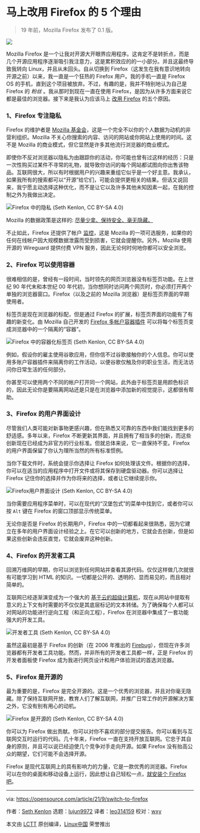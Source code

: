 [#]: subject: "5 reasons to switch to Firefox right now"
[#]: via: "https://opensource.com/article/21/9/switch-to-firefox"
[#]: author: "Seth Kenlon https://opensource.com/users/seth"
[#]: collector: "lujun9972"
[#]: translator: "leo314159"
[#]: reviewer: "wxy"
[#]: publisher: " "
[#]: url: " "

马上改用 Firefox 的 5 个理由
======

> 19 年前，Mozilla Firefox 发布了 0.1 版。

![](https://img.linux.net.cn/data/attachment/album/202112/23/163609yryosyby5s8o7uss.jpg)

Mozilla Firefox 是一个让我对开源大开眼界应用程序。这肯定不是转折点，而是几个开源应用程序逐渐吸引我注意力，这是累积效应的的一小部分。并且这最终导致我转向 Linux，并且从未回头。自从切换到 Firefox（这发生在我有意识地转向开源之前）以来，我一直是一个狂热的 Firefox 用户。我的手机一直是 Firefox OS 的手机，直到这个项目被放弃。不过，有趣的是，我并不特别地认为自己是 Firefox 的 _粉丝_ 。我从那时到现在一直在使用 Firefox，是因为从许多方面来说它都是最佳的浏览器。接下来是我认为应该马上 [改用 Firefox][2] 的五个原因。

### 1、Firefox 专注隐私

Firefox 的维护者是 [Mozilla 基金会][3]，这是一个完全不以你的个人数据为动机的非营利组织。Mozilla 不关心你搜索的内容、访问的网站或你网站上使用的时间。这不是 Mozilla 的商业模式，但它显然是许多其他流行浏览器的商业模式。

即使你不反对浏览器以隐私为由跟踪你的活动，你可能也曾有过这样的经历：只是一次性购买过某件不寻常的礼物，就导致你访问的每个网站都试图向你出售该物品。互联网很大，所以有时根据用户的兴趣来重组它似乎是一个好主意。我承认，如果我所有的搜索都可以“开源”给它们，可能会提供更相关的结果。但话又说回来，我宁愿主动选择这种优化，而不是让它以及许多其他未知因素一起，在我的控制之外为我做出决定。

![Firefox 中的隐私 (Seth Kenlon, CC BY-SA 4.0) ][4]

Mozilla 的数据政策是这样的: [尽量少拿、保持安全、毫无隐藏。][5]

不止如此，Firefox 还提供了帐户 [监控][6]，这是 Mozilla 的一项可选服务，如果你的任何在线帐户因大规模数据泄露而受到损害，它就会提醒你。另外，Mozilla 使用开源的 Wireguard 提供付费 VPN 服务，因此无论何时何地你都可以安全浏览。

### 2、Firefox 可以使用容器

很难相信的是，曾经有一段时间，当时领先的网页浏览器没有标签页功能。在上世纪 90 年代末和本世纪 00 年代初，当你想同时访问两个网页时，你必须打开两个单独的浏览器窗口。Firefox（以及之前的 Mozilla 浏览器）是标签页界面的早期使用者。

标签页是现在浏览器的标配，但是通过 Firefox 的扩展，标签页界面的功能有了有趣的新变化。由 Mozilla 自己开发的 [Firefox 多帐户容器插件][7] 可以将每个标签页变成浏览器中的一个隔离的“容器”。

![Firefox 中的容器化标签页 (Seth Kenlon, CC BY-SA 4.0)][8]

例如，假设你的雇主使用谷歌应用，但你信不过谷歌接触你的个人信息。你可以使用多账户容器插件来隔离你的工作活动，以便谷歌仅触及你的职业生活，而无法访问你日常生活的任何部分。

你甚至可以使用两个不同的帐户打开同一个网站，此外由于标签页是用颜色标识的，因此无论你是要隔离网站还是只是在浏览器中添加新的视觉提示，这都很有帮助。

### 3、Firefox 的用户界面设计

尽管我们人类可能对新事物更感兴趣，但在熟悉又可靠的东西中我们能找到更多的舒适感。多年以来，Firefox 不断更新其界面，并且拥有了相当多的创新，而这些创新现在已经成为非官方的行业标准。但就总体来说，它一直保持不变。Firefox 的用户界面保留了你认为理所当然的所有标准惯例。

当你下载文件时，系统会提示你选择让 Firefox 如何处理该文件。根据你的选择，你可以在适当的应用程序中打开文件或将其保存到硬盘驱动器。你可以选择让 Firefox 记住你的选择并作为你将来的选择，或者让它继续提示你。

![Firefox用户界面设计 (Seth Kenlon, CC BY-SA 4.0)][9]

当你需要应用程序菜单时，可以在现代的“汉堡包式”的菜单中找到它，或者你可以按 `Alt` 键在 Firefox 的窗口顶部显示传统菜单。

无论你是否是 Firefox 的长期用户，Firefox 中的一切都看起来很熟悉，因为它建立在多年的用户界面设计经验之上。在它可以创新的地方，它就会去创新，但是如果这些创新会违反直觉，它就会废弃这种创新。

### 4、Firefox 的开发者工具

回溯万维网的早期，你可以浏览到任何网站并查看其源代码。仅仅这样做几次就很有可能学习到 HTML 的知识。一切都是公开的、透明的、显而易见的，而且相对简单的。

互联网已经逐渐演变成为一个强大的 [基于云的超级计算机][10]，现在从网站中提取有意义的上下文有时需要的不仅仅是其底层标记的文本转储。为了确保每个人都可以对网站的功能进行逆向工程（和正向工程），Firefox 在浏览器中集成了一套功能强大的开发工具。

![开发者工具 (Seth Kenlon, CC BY-SA 4.0) ][11]

虽然这最初是基于 Firefox 的创新（在 2006 年推出的 [Firebug][12]），但现在许多浏览器都有开发者工具功能。然而，并非所有的开发者工具都一样，正是 Firefox 的开发者面板使 Firefox 成为我进行网页设计和用户体验测试的首选浏览器。

### 5、Firefox 是开源的

最为重要的是，Firefox 是完全开源的。这是一个优秀的浏览器，并且对你毫无隐藏。除了保持互联网开放，教育人们了解互联网，并推广日常工作的开源解决方案之外，它没有别有用心的动机。

![Firefox 是开源的 (Seth Kenlon, CC BY-SA 4.0)][13]

你可以为 Firefox 做出贡献。你可以对你不喜欢的部分提交报告。你可以看到与互联网交互时运行的代码。几十年来，Firefox 一直在支持开放互联网。它忠于其自身的原则，并且可以说已经迫使几个竞争对手走向开源。如果 Firefox 没有抬高公众的期望，它们可能不会选择开源。

Firefox 是现代互联网上的具有影响力的力量，它是一款优秀的浏览器。Firefox 可以在你的桌面和移动设备上运行，因此想让自己轻松一点，[就安装个 Firefox 吧][14]。

--------------------------------------------------------------------------------

via: https://opensource.com/article/21/9/switch-to-firefox

作者：[Seth Kenlon][a]
选题：[lujun9972][b]
译者：[leo314159](https://github.com/leo314159)
校对：[wxy](https://github.com/wxy)

本文由 [LCTT](https://github.com/LCTT/TranslateProject) 原创编译，[Linux中国](https://linux.cn/) 荣誉推出

[a]: https://opensource.com/users/seth
[b]: https://github.com/lujun9972
[1]: https://opensource.com/sites/default/files/styles/image-full-size/public/lead-images/redpanda_firefox_pet_animal.jpg?itok=aSpKsyna (red panda)
[2]: http://getfirefox.org
[3]: https://foundation.mozilla.org/en/
[4]: https://opensource.com/sites/default/files/firefox-privacy.jpg
[5]: https://blog.mozilla.org/en/products/firefox/firefox-data-privacy-promise/
[6]: https://monitor.firefox.com
[7]: https://github.com/mozilla/multi-account-containers#readme
[8]: https://opensource.com/sites/default/files/firefox-container.jpg
[9]: https://opensource.com/sites/default/files/screenshot_from_2021-09-16_12-13-14.png
[10]: https://www.redhat.com/en/products/open-hybrid-cloud
[11]: https://opensource.com/sites/default/files/firefox-dev.jpg
[12]: https://getfirebug.com/
[13]: https://opensource.com/sites/default/files/firefox-open.jpg
[14]: http://getfirefox.com
